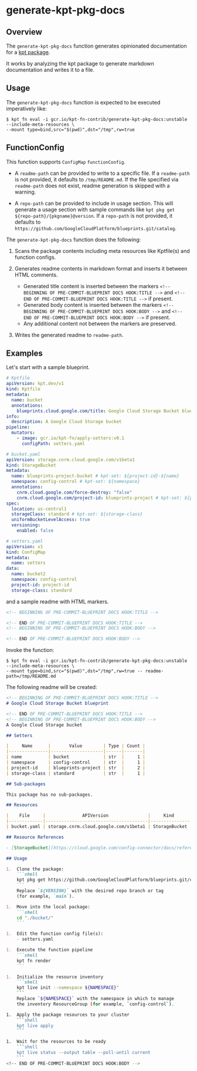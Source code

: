 # generate-kpt-pkg-docs

## Overview

<!--mdtogo:Short-->

The `generate-kpt-pkg-docs` function generates opinionated documentation for a [kpt package](https://kpt.dev/book/02-concepts/01-packages).

It works by analyzing the kpt package to generate markdown documentation and writes it to a file.

<!--mdtogo-->

<!--mdtogo:Long-->

## Usage

The `generate-kpt-pkg-docs` function is expected to be executed imperatively like:

```shell
$ kpt fn eval -i gcr.io/kpt-fn-contrib/generate-kpt-pkg-docs:unstable --include-meta-resources \
--mount type=bind,src="$(pwd)",dst="/tmp",rw=true
```

## FunctionConfig

This function supports `ConfigMap` `functionConfig`.

- A `readme-path` can be provided to write to a specific file. If a `readme-path` is not provided, it defaults to `/tmp/README.md`. If the file specified via `readme-path` does not exist, readme generation is skipped with a warning.

- A `repo-path` can be provided to include in usage section. This will generate a usage section with sample commands like `kpt pkg get ${repo-path}/{pkgname}@version`. If a `repo-path` is not provided, it defaults to `https://github.com/GoogleCloudPlatform/blueprints.git/catalog`.

The `generate-kpt-pkg-docs` function does the following:

1. Scans the package contents including meta resources like Kptfile(s) and function configs.
1. Generates readme contents in markdown format and inserts it between HTML comments.

    - Generated title content is inserted between the markers `<!-- BEGINNING OF PRE-COMMIT-BLUEPRINT DOCS HOOK:TITLE -->` and `<!-- END OF PRE-COMMIT-BLUEPRINT DOCS HOOK:TITLE -->` if present.
    - Generated body content is inserted between the markers `<!-- BEGINNING OF PRE-COMMIT-BLUEPRINT DOCS HOOK:BODY -->` and `<!-- END OF PRE-COMMIT-BLUEPRINT DOCS HOOK:BODY -->` if present.
    - Any additional content not between the markers are preserved.

1. Writes the generated readme to `readme-path`.

<!--mdtogo-->

## Examples

<!--mdtogo:Examples-->

Let's start with a sample blueprint.

```yaml
# Kptfile
apiVersion: kpt.dev/v1
kind: Kptfile
metadata:
  name: bucket
  annotations:
    blueprints.cloud.google.com/title: Google Cloud Storage Bucket blueprint
info:
  description: A Google Cloud Storage bucket
pipeline:
  mutators:
    - image: gcr.io/kpt-fn/apply-setters:v0.1
      configPath: setters.yaml
```

```yaml
# bucket.yaml
apiVersion: storage.cnrm.cloud.google.com/v1beta1
kind: StorageBucket
metadata:
  name: blueprints-project-bucket # kpt-set: ${project-id}-${name}
  namespace: config-control # kpt-set: ${namespace}
  annotations:
    cnrm.cloud.google.com/force-destroy: "false"
    cnrm.cloud.google.com/project-id: blueprints-project # kpt-set: ${project-id}
spec:
  location: us-central1
  storageClass: standard # kpt-set: ${storage-class}
  uniformBucketLevelAccess: true
  versioning:
    enabled: false
```

```yaml
# setters.yaml
apiVersion: v1
kind: ConfigMap
metadata:
  name: setters
data:
  name: bucket2
  namespace: config-control
  project-id: project-id
  storage-class: standard
```

and a sample readme with HTML markers.

```markdown
<!-- BEGINNING OF PRE-COMMIT-BLUEPRINT DOCS HOOK:TITLE -->

<!-- END OF PRE-COMMIT-BLUEPRINT DOCS HOOK:TITLE -->
<!-- BEGINNING OF PRE-COMMIT-BLUEPRINT DOCS HOOK:BODY -->

<!-- END OF PRE-COMMIT-BLUEPRINT DOCS HOOK:BODY -->
```

Invoke the function:

```shell
$ kpt fn eval -i gcr.io/kpt-fn-contrib/generate-kpt-pkg-docs:unstable --include-meta-resources \
--mount type=bind,src="$(pwd)",dst="/tmp",rw=true -- readme-path=/tmp/README.md
```

The following readme will be created:

```markdown
<!-- BEGINNING OF PRE-COMMIT-BLUEPRINT DOCS HOOK:TITLE -->
# Google Cloud Storage Bucket blueprint

<!-- END OF PRE-COMMIT-BLUEPRINT DOCS HOOK:TITLE -->
<!-- BEGINNING OF PRE-COMMIT-BLUEPRINT DOCS HOOK:BODY -->
A Google Cloud Storage bucket

## Setters

|     Name      |       Value        | Type | Count |
|---------------|--------------------|------|-------|
| name          | bucket             | str  |     1 |
| namespace     | config-control     | str  |     1 |
| project-id    | blueprints-project | str  |     2 |
| storage-class | standard           | str  |     1 |

## Sub-packages

This package has no sub-packages.

## Resources

|    File     |              APIVersion               |     Kind      |           Name            |   Namespace    |
|-------------|---------------------------------------|---------------|---------------------------|----------------|
| bucket.yaml | storage.cnrm.cloud.google.com/v1beta1 | StorageBucket | blueprints-project-bucket | config-control |

## Resource References

- [StorageBucket](https://cloud.google.com/config-connector/docs/reference/resource-docs/storage/storagebucket)

## Usage

1.  Clone the package:
    ```shell
    kpt pkg get https://github.com/GoogleCloudPlatform/blueprints.git/catalog/bucket@${VERSION}
    ```
    Replace `${VERSION}` with the desired repo branch or tag
    (for example, `main`).

1.  Move into the local package:
    ```shell
    cd "./bucket/"
    ```

1.  Edit the function config file(s):
    - setters.yaml

1.  Execute the function pipeline
    ```shell
    kpt fn render
    ```

1.  Initialize the resource inventory
    ```shell
    kpt live init --namespace ${NAMESPACE}"
    ```
    Replace `${NAMESPACE}` with the namespace in which to manage
    the inventory ResourceGroup (for example, `config-control`).

1.  Apply the package resources to your cluster
    ```shell
    kpt live apply
    ```

1.  Wait for the resources to be ready
    ```shell
    kpt live status --output table --poll-until current
    ```
<!-- END OF PRE-COMMIT-BLUEPRINT DOCS HOOK:BODY -->
```
<!--mdtogo-->
